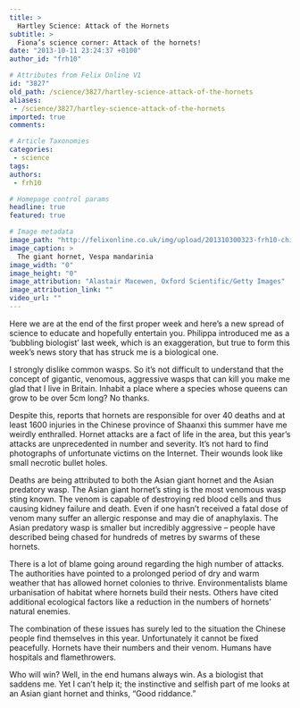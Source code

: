```yaml
---
title: >
  Hartley Science: Attack of the Hornets
subtitle: >
  Fiona’s science corner: Attack of the hornets!
date: "2013-10-11 23:24:37 +0100"
author_id: "frh10"

# Attributes from Felix Online V1
id: "3827"
old_path: /science/3827/hartley-science-attack-of-the-hornets
aliases:
 - /science/3827/hartley-science-attack-of-the-hornets
imported: true
comments:

# Article Taxonomies
categories:
 - science
tags:
authors:
 - frh10

# Homepage control params
headline: true
featured: true

# Image metadata
image_path: "http://felixonline.co.uk/img/upload/201310300323-frh10-china-hornet-vespa-mandarinia_72212_600x450.jpg"
image_caption: >
  The giant hornet, Vespa mandarinia
image_width: "0"
image_height: "0"
image_attribution: "Alastair Macewen, Oxford Scientific/Getty Images"
image_attribution_link: ""
video_url: ""
---
```


Here we are at the end of the first proper week and here’s a new spread of science to educate and hopefully entertain you. Philippa introduced me as a ‘bubbling biologist’ last week, which is an exaggeration, but true to form this week’s news story that has struck me is a biological one.

I strongly dislike common wasps. So it’s not difficult to understand that the concept of gigantic, venomous, aggressive wasps that can kill you make me glad that I live in Britain. Inhabit a place where a species whose queens can grow to be over 5cm long? No thanks.

Despite this, reports that hornets are responsible for over 40 deaths and at least 1600 injuries in the Chinese province of Shaanxi this summer have me weirdly enthralled. Hornet attacks are a fact of life in the area, but this year’s attacks are unprecedented in number and severity. It’s not hard to find photographs of unfortunate victims on the Internet. Their wounds look like small necrotic bullet holes.

Deaths are being attributed to both the Asian giant hornet and the Asian predatory wasp. The Asian giant hornet’s sting is the most venomous wasp sting known. The venom is capable of destroying red blood cells and thus causing kidney failure and death. Even if one hasn’t received a fatal dose of venom many suffer an allergic response and may die of anaphylaxis. The Asian predatory wasp is smaller but incredibly aggressive – people have described being chased for hundreds of metres by swarms of these hornets.

There is a lot of blame going around regarding the high number of attacks. The authorities have pointed to a prolonged period of dry and warm weather that has allowed hornet colonies to thrive. Environmentalists blame urbanisation of habitat where hornets build their nests. Others have cited additional ecological factors like a reduction in the numbers of hornets’ natural enemies.

The combination of these issues has surely led to the situation the Chinese people find themselves in this year. Unfortunately it cannot be fixed peacefully. Hornets have their numbers and their venom. Humans have hospitals and flamethrowers.

Who will win? Well, in the end humans always win. As a biologist that saddens me. Yet I can’t help it; the instinctive and selfish part of me looks at an Asian giant hornet and thinks, “Good riddance.”
